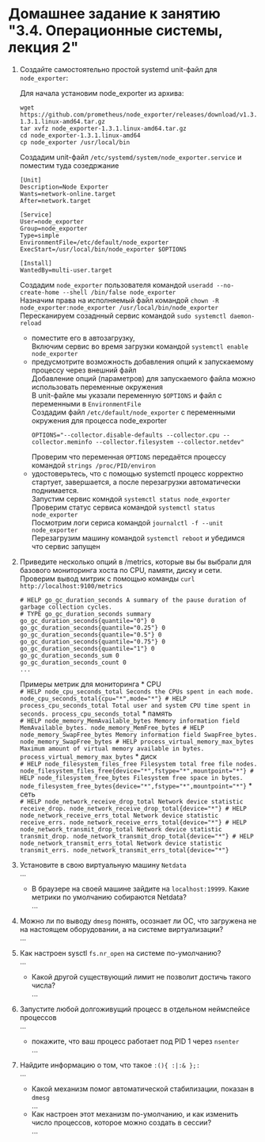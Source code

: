 # Домашнее задание к занятию "3.4. Операционные системы, лекция 2"

1. Создайте самостоятельно простой systemd unit-файл для `node_exporter`:  

    Для начала установим node_exporter из архива:  
    ```
    wget https://github.com/prometheus/node_exporter/releases/download/v1.3.1/node_exporter-1.3.1.linux-amd64.tar.gz
    tar xvfz node_exporter-1.3.1.linux-amd64.tar.gz
    cd node_exporter-1.3.1.linux-amd64
    cp node_exporter /usr/local/bin
    ```
    
    Создадим unit-файл `/etc/systemd/system/node_exporter.service` и поместим туда созедржание  
    ```
    [Unit]
    Description=Node Exporter
    Wants=network-online.target
    After=network.target

    [Service]
    User=node_exporter
    Group=node_exporter
    Type=simple
    EnvironmentFile=/etc/default/node_exporter
    ExecStart=/usr/local/bin/node_exporter $OPTIONS

    [Install]
    WantedBy=multi-user.target
    ```    
    Создадим `node_exporter` пользователя командой `useradd --no-create-home --shell /bin/false node_exporter`  
    Назначим права на исполняемый файл командой `chown -R node_exporter:node_exporter /usr/local/bin/node_exporter`  
    Пересканируем созаднный сервис командой `sudo systemctl daemon-reload`   
    * поместите его в автозагрузку,  
    Включим сервис во время загрузки командой `systemctl enable node_exporter`  
    * предусмотрите возможность добавления опций к запускаемому процессу через внешний файл    
    Добавление опций (параметров) для запускаемого файла можно использовать переменные окружения  
    В unit-файле мы указали переменную `$OPTIONS` и файл с переменными в `EnvironmentFile`  
    Создадим файл `/etc/default/node_exporter` с переменными окружения для процесса node_exporter
        ```
        OPTIONS="--collector.disable-defaults --collector.cpu --collector.meminfo --collector.filesystem --collector.netdev"
        ```
        Проверим что переменная `OPTIONS` передаётся процессу командой `strings /proc/PID/environ`  
    * удостоверьтесь, что с помощью systemctl процесс корректно стартует, завершается, а после перезагрузки автоматически поднимается.  
    Запустим сервис комндой `systemctl status node_exporter`  
    Проверим статус сервиса командой `systemctl status node_exporter`  
    Посмотрим логи сериса командой `journalctl -f --unit node_exporter`  
    Перезагрузим машину командой `systemctl reboot` и убедимся что сервис запущен  

1. Приведите несколько опций в /metrics, которые вы бы выбрали для базового мониторинга хоста по CPU, памяти, диску и сети.  
Проверим вывод митрик с помощью команды `curl http://localhost:9100/metrics`
    ```
    # HELP go_gc_duration_seconds A summary of the pause duration of garbage collection cycles.
    # TYPE go_gc_duration_seconds summary
    go_gc_duration_seconds{quantile="0"} 0
    go_gc_duration_seconds{quantile="0.25"} 0
    go_gc_duration_seconds{quantile="0.5"} 0
    go_gc_duration_seconds{quantile="0.75"} 0
    go_gc_duration_seconds{quantile="1"} 0
    go_gc_duration_seconds_sum 0
    go_gc_duration_seconds_count 0
    ...
    ```
    Примеры метрик для мониторинга
        * CPU  
            ```
            # HELP node_cpu_seconds_total Seconds the CPUs spent in each mode.
            node_cpu_seconds_total{cpu="*",mode="*"}
            # HELP process_cpu_seconds_total Total user and system CPU time spent in seconds.
            process_cpu_seconds_total
            ```
        * память  
            ```
            # HELP node_memory_MemAvailable_bytes Memory information field MemAvailable_bytes.
            node_memory_MemFree_bytes
            # HELP node_memory_SwapFree_bytes Memory information field SwapFree_bytes.
            node_memory_SwapFree_bytes
            # HELP process_virtual_memory_max_bytes Maximum amount of virtual memory available in bytes.
            process_virtual_memory_max_bytes
            ```
        * диск  
            ```
            # HELP node_filesystem_files_free Filesystem total free file nodes.
            node_filesystem_files_free{device="*",fstype="*",mountpoint="*"}
            # HELP node_filesystem_free_bytes Filesystem free space in bytes.
            node_filesystem_free_bytes{device="*",fstype="*",mountpoint="*"}
            ```
        * сеть  
            ```
            # HELP node_network_receive_drop_total Network device statistic receive_drop.
            node_network_receive_drop_total{device="*"}
            # HELP node_network_receive_errs_total Network device statistic receive_errs.
            node_network_receive_errs_total{device="*"}
            # HELP node_network_transmit_drop_total Network device statistic transmit_drop.
            node_network_transmit_drop_total{device="*"}
            # HELP node_network_transmit_errs_total Network device statistic transmit_errs.
            node_network_transmit_errs_total{device="*"}
            ```

3. Установите в свою виртуальную машину `Netdata`  
...  
    * В браузере на своей машине зайдите на `localhost:19999`. Какие метрики по умолчанию собираются Netdata?  
...  
1. Можно ли по выводу `dmesg` понять, осознает ли ОС, что загружена не на настоящем оборудовании, а на системе виртуализации?  
...  
3. Как настроен sysctl `fs.nr_open` на системе по-умолчанию?  
...   
    * Какой другой существующий лимит не позволит достичь такого числа?  
    ...  
4. Запустите любой долгоживущий процесс в отдельном неймспейсе процессов  
...  
    * покажите, что ваш процесс работает под PID 1 через `nsenter`  
    ...  
5. Найдите информацию о том, что такое `:(){ :|:& };:`  
...  
    * Какой механизм помог автоматической стабилизации, показан в `dmesg`  
    ...  
    * Как настроен этот механизм по-умолчанию, и как изменить число процессов, которое можно создать в сессии?  
    ...  
